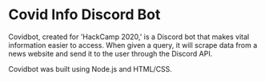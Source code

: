 # Covid Info Discord Bot
Covidbot, created for 'HackCamp 2020,' is a Discord bot that makes vital information easier to access. When given a query, it will scrape data from a news website and send it to the user through the Discord API.

Covidbot was built using Node.js and HTML/CSS.